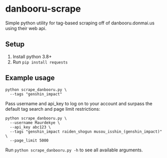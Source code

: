 # danbooru-scrape
Simple python utility for tag-based scraping off of danbooru.donmai.us using their web api.

## Setup

1. Install python 3.8+
2. Run `pip install requests`

## Example usage

```
python scrape_danbooru.py \
  --tags "genshin_impact"
```

Pass username and api_key to log on to your account and surpass the default tag search and page limit restrictions:

```
python scrape_danbooru.py \
  --username Maurdekye \
  --api_key abc123 \
  --tags "genshin_impact raiden_shogun musou_isshin_(genshin_impact)" \
  --page_limit 5000
```

Run `python scrape_danbooru.py -h` to see all available arguments.
